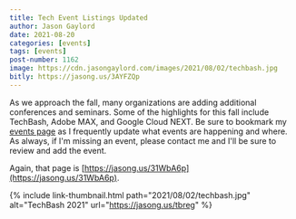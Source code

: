 ```yaml
---
title: Tech Event Listings Updated
author: Jason Gaylord
date: 2021-08-20
categories: [events]
tags: [events]
post-number: 1162
image: https://cdn.jasongaylord.com/images/2021/08/02/techbash.jpg
bitly: https://jasong.us/3AYFZQp
---
```


As we approach the fall, many organizations are adding additional conferences and seminars. Some of the highlights for this fall include TechBash, Adobe MAX, and Google Cloud NEXT. Be sure to bookmark my [events page](https://jasong.us/31WbA6p) as I frequently update what events are happening and where. As always, if I'm missing an event, please contact me and I'll be sure to review and add the event.

Again, that page is [https://jasong.us/31WbA6p](https://jasong.us/31WbA6p).

{% include link-thumbnail.html path="2021/08/02/techbash.jpg" alt="TechBash 2021" url="https://jasong.us/tbreg" %}